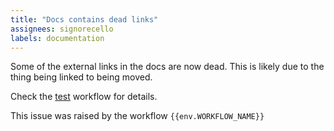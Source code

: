 ```yaml
---
title: "Docs contains dead links"
assignees: signorecello
labels: documentation
---
```


Some of the external links in the docs are now dead. This is likely due to the thing being linked to being moved.

Check the [test]({{env.WORKFLOW_URL}}) workflow for details.

This issue was raised by the workflow `{{env.WORKFLOW_NAME}}`
